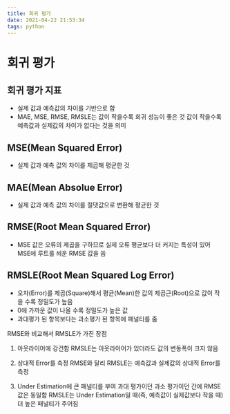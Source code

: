 ```yaml
---
title: 회귀 평가
date: 2021-04-22 21:53:34
tags: python
---
```


# 회귀 평가

## 회귀 평가 지표

- 실제 값과 예측값의 차이를 기반으로 함
- MAE, MSE, RMSE, RMSLE는 값이 작을수록 회귀 성능이 좋은 것 값이 작을수록 예측값과 실제값의 차이가 없다는 것을 의미

## MSE(Mean Squared Error)

- 실제 값과 예측 값의 차이를 제곱해 평균한 것

## MAE(Mean Absolue Error)

- 실제 값과 예측 값의 차이를 절댓값으로 변환해 평균한 것

## RMSE(Root Mean Squared Error)

- MSE 값은 오류의 제곱을 구하므로 실제 오류 평균보다 더 커지는 특성이 있어 MSE에 루트를 씌운 RMSE 값을 씀

## RMSLE(Root Mean Squared Log Error)

- 오차(Error)를 제곱(Square)해서 평균(Mean)한 값의 제곱근(Root)으로 값이 작을 수록 정밀도가 높음
- 0에 가까운 값이 나올 수록 정밀도가 높은 값
- 과대평가 된 항목보다는 과소평가 된 항목에 패널티를 줌

RMSE와 비교해서 RMSLE가 가진 장점

1. 아웃라이어에 강건함
    RMSLE는 아웃라이어가 있더라도 값의 변동폭이 크지 않음
   
2. 상대적 Error를 측정
    RMSE와 달리 RMSLE는 예측값과 실제값의 상대적 Error를 측정
   
3. Under Estimation에 큰 패널티를 부여
    과대 평가이던 과소 평가이던 간에 RMSE값은 동일함
   RMSLE는 Under Estimation일 때(즉, 예측값이 실제값보다 작을 때) 더 높은 패널티가 주어짐
